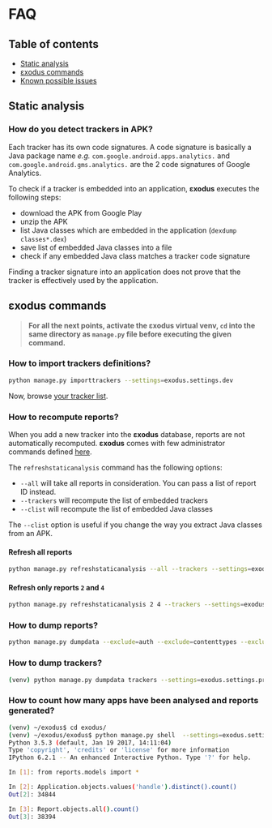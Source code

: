 # FAQ

## Table of contents

- [Static analysis](#static-analysis)
- [εxodus commands](#εxodus-commands)
- [Known possible issues](#known-possible-issues)

## Static analysis

### How do you detect trackers in APK?

Each tracker has its own code signatures. A code signature is basically a Java package name *e.g.* `com.google.android.apps.analytics.` and `com.google.android.gms.analytics.` are the 2 code signatures of Google Analytics.

To check if a tracker is embedded into an application, **εxodus** executes the following steps:

- download the APK from Google Play
- unzip the APK
- list Java classes which are embedded in the application (`dexdump classes*.dex`)
- save list of embedded Java classes into a file
- check if any embedded Java class matches a tracker code signature

Finding a tracker signature into an application does not prove that the tracker is effectively used by the application.

## εxodus commands

> **For all the next points, activate the εxodus virtual venv, `cd` into the same directory as `manage.py` file before executing the given command.**

### How to import trackers definitions?

```bash
python manage.py importtrackers --settings=exodus.settings.dev
```

Now, browse [your tracker list](http://localhost:8000/trackers/).

### How to recompute reports?

When you add a new tracker into the **εxodus** database, reports are not automatically recomputed. **εxodus** comes with few administrator commands defined [here](https://github.com/Exodus-Privacy/exodus/tree/v1/exodus/reports/management/commands).

The `refreshstaticanalysis` command has the following options:

- `--all` will take all reports in consideration. You can pass a list of report ID instead.
- `--trackers` will recompute the list of embedded trackers
- `--clist` will recompute the list of embedded Java classes

The `--clist` option is useful if you change the way you extract Java classes from an APK.

#### Refresh all reports

```bash
python manage.py refreshstaticanalysis --all --trackers --settings=exodus.settings.dev
```

#### Refresh only reports `2` and `4`

```bash
python manage.py refreshstaticanalysis 2 4 --trackers --settings=exodus.settings.dev
```

### How to dump reports?

```bash
python manage.py dumpdata --exclude=auth --exclude=contenttypes --exclude=authtoken --exclude=analysis_query --exclude=sessions --exclude=admin --settings=exodus.settings.production > /tmp/dump.json
```

### How to dump trackers?

```bash
(venv) python manage.py dumpdata trackers --settings=exodus.settings.production > /tmp/trackers.json
```

### How to count how many apps have been analysed and reports generated?

```bash
(venv) ~/exodus$ cd exodus/
(venv) ~/exodus/exodus$ python manage.py shell  --settings=exodus.settings.production
Python 3.5.3 (default, Jan 19 2017, 14:11:04)
Type 'copyright', 'credits' or 'license' for more information
IPython 6.2.1 -- An enhanced Interactive Python. Type '?' for help.

In [1]: from reports.models import *

In [2]: Application.objects.values('handle').distinct().count()
Out[2]: 34844

In [3]: Report.objects.all().count()
Out[3]: 38394
```
